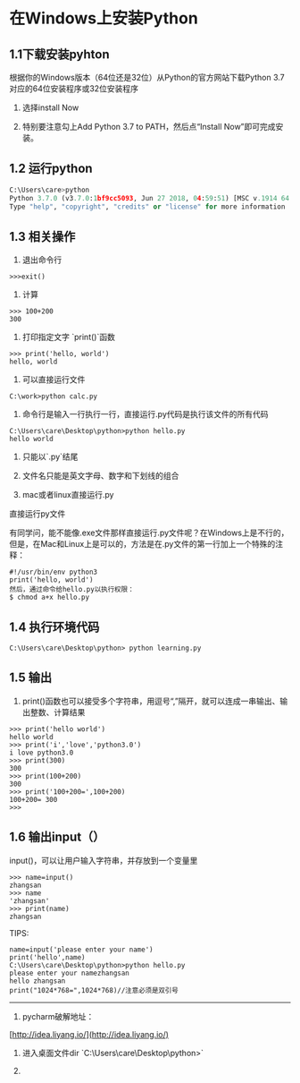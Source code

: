 #  在Windows上安装Python

##  1.1下载安装pyhton

根据你的Windows版本（64位还是32位）从Python的官方网站下载Python 3.7对应的64位安装程序或32位安装程序

1. 选择install Now

2. 特别要注意勾上Add Python 3.7 to PATH，然后点“Install Now”即可完成安装。

##  1.2 运行python

```py
C:\Users\care>python
Python 3.7.0 (v3.7.0:1bf9cc5093, Jun 27 2018, 04:59:51) [MSC v.1914 64 bit (AMD64)] on win32
Type "help", "copyright", "credits" or "license" for more information
```



## 1.3 相关操作

1. 退出命令行

```
>>>exit()
```

1. 计算

```
>>> 100+200
300
```

1. 打印指定文字 \`print\(\)\`函数

```
>>> print('hello, world')
hello, world
```

1. 可以直接运行文件

```
C:\work>python calc.py
```

1. 命令行是输入一行执行一行，直接运行.py代码是执行该文件的所有代码

```
C:\Users\care\Desktop\python>python hello.py
hello world
```

1. 只能以\`.py\`结尾

2. 文件名只能是英文字母、数字和下划线的组合

3. mac或者linux直接运行.py



直接运行py文件

有同学问，能不能像.exe文件那样直接运行.py文件呢？在Windows上是不行的，但是，在Mac和Linux上是可以的，方法是在.py文件的第一行加上一个特殊的注释：

```
#!/usr/bin/env python3
print('hello, world')
然后，通过命令给hello.py以执行权限：
$ chmod a+x hello.py
```



## 1.4 执行环境代码

```
C:\Users\care\Desktop\python> python learning.py
```



## 1.5 输出

1. print\(\)函数也可以接受多个字符串，用逗号“,”隔开，就可以连成一串输出、输出整数、计算结果

```
>>> print('hello world')
hello world
>>> print('i','love','python3.0')
i love python3.0
>>> print(300)
300
>>> print(100+200)
300
>>> print('100+200=',100+200)
100+200= 300
>>>
```

## 1.6 输出input（）

input\(\)，可以让用户输入字符串，并存放到一个变量里

```
>>> name=input()
zhangsan
>>> name
'zhangsan'
>>> print(name)
zhangsan
```

TIPS:

```
name=input('please enter your name')
print('hello',name)
C:\Users\care\Desktop\python>python hello.py
please enter your namezhangsan
hello zhangsan
print("1024*768=",1024*768)//注意必须是双引号
```





---

1. pycharm破解地址：

[http://idea.liyang.io/](http://idea.liyang.io/)

1. 进入桌面文件dir \`C:\Users\care\Desktop\python&gt;\`

2. 


